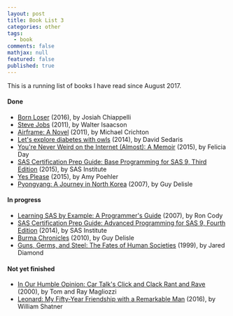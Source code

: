 ```yaml
---
layout: post
title: Book List 3
categories: other
tags: 
  - book
comments: false
mathjax: null
featured: false
published: true
---
```


This is a running list of books I have read since August 2017.

#### Done
* [Born Loser](https://www.amazon.com/Born-Loser-Josiah-Chiappelli/dp/1535262788/) (2016), by Josiah Chiappelli 
* [Steve Jobs](https://www.amazon.com/Steve-Jobs-Walter-Isaacson/dp/1501127624/) (2011), by Walter Isaacson
* [Airframe: A Novel](https://www.amazon.com/Airframe-Novel-Michael-Crichton/dp/0345526775) (2011), by Michael Crichton
* [Let's explore diabetes with owls](https://www.amazon.com/Lets-Explore-Diabetes-David-Sedaris/dp/0316154709) (2014), by David Sedaris
* [You're Never Weird on the Internet (Almost): A Memoir](https://www.amazon.com/Youre-Never-Weird-Internet-Almost-ebook/dp/B00QNW8KR4) (2015), by Felicia Day
* [SAS Certification Prep Guide: Base Programming for SAS 9, Third Edition](https://www.amazon.com/SAS-Certification-Prep-Guide-Programming/dp/1607649241/) (2015), by SAS Institute
* [Yes Please](https://www.amazon.com/Yes-Please-Amy-Poehler/dp/006226835X) (2015), by Amy Poehler
* [Pyongyang: A Journey in North Korea](https://www.amazon.com/Pyongyang-Journey-North-Guy-Delisle/dp/1897299214) (2007), by Guy Delisle

#### In progress
* [Learning SAS by Example: A Programmer's Guide](https://www.amazon.com/Learning-SAS-Example-Programmers-Guide/dp/1599941651) (2007), by Ron Cody
* [SAS Certification Prep Guide: Advanced Programming for SAS 9, Fourth Edition](https://www.amazon.com/SAS-Certification-Prep-Guide-Programming/dp/1629593540) (2014), by SAS Institute
* [Burma Chronicles](https://www.amazon.com/Burma-Chronicles-Guy-Delisle/dp/177046025X) (2010), by Guy Delisle
* [Guns, Germs, and Steel: The Fates of Human Societies](https://www.amazon.com/Guns-Germs-Steel-Fates-Societies/dp/0393317552) (1999), by Jared Diamond

#### Not yet finished
* [In Our Humble Opinion: Car Talk's Click and Clack Rant and Rave](https://www.amazon.com/Our-Humble-Opinion-Talks-Click/dp/0399526005) (2000), by Tom and Ray Magliozzi
* [Leonard: My Fifty-Year Friendship with a Remarkable Man](https://www.amazon.com/Leonard-Fifty-Year-Friendship-Remarkable-Man/dp/1250083311/) (2016), by William Shatner
